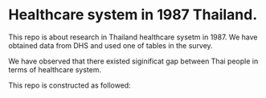 # Healthcare system in 1987 Thailand.

This repo is about research in Thailand healthcare sysetm in 1987. 
We have obtained data from DHS and used one of tables in the survey. 

We have observed that there existed siginificat gap between Thai people in terms of healthcare system. 

This repo is constructed as followed:
